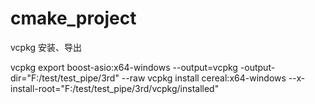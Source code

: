 # cmake_project


vcpkg 安装、导出

vcpkg export boost-asio:x64-windows --output=vcpkg -output-dir="F:/test/test_pipe/3rd" --raw
vcpkg install cereal:x64-windows --x-install-root="F:/test/test_pipe/3rd/vcpkg/installed"